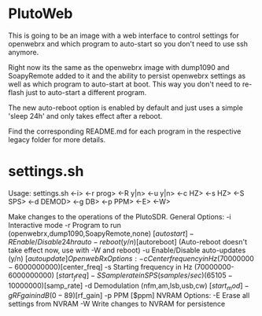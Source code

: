 # PlutoWeb

This is going to be an image with a web interface to control settings for openwebrx and which program to auto-start so you don't need to use ssh anymore.

Right now its the same as the openwebrx image with dump1090 and SoapyRemote added to it and the ability to persist openwebrx settings as well as which program to auto-start at boot.  This way you don't need to re-flash just to auto-start a different program.

The new auto-reboot option is enabled by default and just uses a simple 'sleep 24h' and only takes effect after a reboot.

Find the corresponding README.md for each program in the respective legacy folder for more details.

# settings.sh

Usage: settings.sh <-i> <-r prog> <-R y|n> <-u y|n> <-c HZ> <-s HZ> <-S SPS>
                   <-d DEMOD> <-g DB> <-p PPM> <-E> <-W>

Make changes to the operations of the PlutoSDR.
General Options:
        -i      Interactive mode
        -r      Program to run (openwebrx,dump1090,SoapyRemote,none) [$autostart]
        -R      Enable/Disable 24hr auto-reboot (y/n) [$autoreboot]
                (Auto-reboot doesn't take effect now, use with -W and reboot)
        -u      Enable/Disable auto-updates (y/n) [$autoupdate]
OpenwebRx Options:
        -c      Center frequency in Hz (70000000-6000000000) [$center_freq]
        -s      Starting frequency in Hz (70000000-6000000000) [$start_freq]
        -S      Sample rate in SPS (samples/sec) (65105-10000000) [$samp_rate]
        -d      Demodulation (nfm,am,lsb,usb,cw) [$start_mod]
        -g      RF gain in dB (0-89) [$rf_gain]
        -p      PPM [$ppm]
NVRAM Options:
        -E      Erase all settings from NVRAM
        -W      Write changes to NVRAM for persistence
